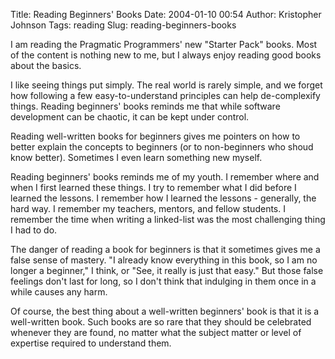 Title: Reading Beginners' Books
Date: 2004-01-10 00:54
Author: Kristopher Johnson
Tags: reading
Slug: reading-beginners-books

I am reading the Pragmatic Programmers' new "Starter Pack" books. Most
of the content is nothing new to me, but I always enjoy reading good
books about the basics.

I like seeing things put simply. The real world is rarely simple, and we
forget how following a few easy-to-understand principles can help
de-complexify things. Reading beginners' books reminds me that while
software development can be chaotic, it can be kept under control.

Reading well-written books for beginners gives me pointers on how to
better explain the concepts to beginners (or to non-beginners who shoud
know better). Sometimes I even learn something new myself.

Reading beginners' books reminds me of my youth. I remember where and
when I first learned these things. I try to remember what I did before I
learned the lessons. I remember how I learned the lessons - generally,
the hard way. I remember my teachers, mentors, and fellow students. I
remember the time when writing a linked-list was the most challenging
thing I had to do.

The danger of reading a book for beginners is that it sometimes gives me
a false sense of mastery. "I already know everything in this book, so I
am no longer a beginner," I think, or "See, it really is just that
easy." But those false feelings don't last for long, so I don't think
that indulging in them once in a while causes any harm.

Of course, the best thing about a well-written beginners' book is that
it is a well-written book. Such books are so rare that they should be
celebrated whenever they are found, no matter what the subject matter or
level of expertise required to understand them.

